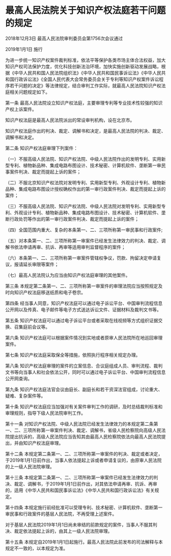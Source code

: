 # 最高人民法院关于知识产权法庭若干问题的规定

2018年12月3日 最高人民法院审判委员会第1756次会议通过

2019年1月1日 施行

<!-- INFO END -->

为进一步统一知识产权案件裁判标准，依法平等保护各类市场主体合法权益，加大知识产权司法保护力度，优化科技创新法治环境，加快实施创新驱动发展战略，根据《中华人民共和国人民法院组织法》《中华人民共和国民事诉讼法》《中华人民共和国行政诉讼法》《全国人民代表大会常务委员会关于专利等知识产权案件诉讼程序若干问题的决定》等法律规定，结合审判工作实际，就最高人民法院知识产权法庭相关问题规定如下。

第一条 最高人民法院设立知识产权法庭，主要审理专利等专业技术性较强的知识产权上诉案件。

知识产权法庭是最高人民法院派出的常设审判机构，设在北京市。

知识产权法庭作出的判决、裁定、调解书和决定，是最高人民法院的判决、裁定、调解书和决定。

第二条 知识产权法庭审理下列案件：

（一）不服高级人民法院、知识产权法院、中级人民法院作出的发明专利、实用新型专利、植物新品种、集成电路布图设计、技术秘密、计算机软件、垄断第一审民事案件判决、裁定而提起上诉的案件；

（二）不服北京知识产权法院对发明专利、实用新型专利、外观设计专利、植物新品种、集成电路布图设计授权确权作出的第一审行政案件判决、裁定而提起上诉的案件；

（三）不服高级人民法院、知识产权法院、中级人民法院对发明专利、实用新型专利、外观设计专利、植物新品种、集成电路布图设计、技术秘密、计算机软件、垄断行政处罚等作出的第一审行政案件判决、裁定而提起上诉的案件；

（四）全国范围内重大、复杂的本条第一、二、三项所称第一审民事和行政案件;

（五）对本条第一、二、三项所称第一审案件已经发生法律效力的判决、裁定、调解书依法申请再审、抗诉、再审等适用审判监督程序的案件；

（六）本条第一、二、三项所称第一审案件管辖权争议，罚款、拘留决定申请复议，报请延长审限等案件；

（七）最高人民法院认为应当由知识产权法庭审理的其他案件。

第三条 本规定第二条第一、二、三项所称第一审案件的审理法院应当按照规定及时向知识产权法庭移送纸质和电子卷宗。

第四条 经当事人同意，知识产权法庭可以通过电子诉讼平台、中国审判流程信息公开网以及传真、电子邮件等电子方式送达诉讼文件、证据材料及裁判文书等。

第五条 知识产权法庭可以通过电子诉讼平台或者采取在线视频等方式组织证据交换、召集庭前会议等。

第六条 知识产权法庭可以根据案件情况到实地或者原审人民法院所在地巡回审理案件。

第七条 知识产权法庭采取保全等措施，依照执行程序相关规定办理。

第八条 知识产权法庭审理的案件的立案信息、合议庭组成人员、审判流程、裁判文书等向当事人和社会依法公开，同时可以通过电子诉讼平台、中国审判流程信息公开网查询。

第九条 知识产权法庭法官会议由庭长、副庭长和若干资深法官组成，讨论重大、疑难、复杂案件等。

第十条 知识产权法庭应当加强对有关案件审判工作的调研，及时总结裁判标准和审理规则，指导下级人民法院审判工作。

第十一条 对知识产权法院、中级人民法院已经发生法律效力的本规定第二条第一、二、三项所称第一审案件判决、裁定、调解书，省级人民检察院向高级人民法院提出抗诉的，高级人民法院应当告知其由最高人民检察院依法向最高人民法院提出，并由知识产权法庭审理。

第十二条 本规定第二条第一、二、三项所称第一审案件的判决、裁定或者决定，于2019年1月1日前作出，当事人依法提起上诉或者申请复议的，由原审人民法院的上一级人民法院审理。

第十三条 本规定第二条第一、二、三项所称第一审案件已经发生法律效力的判决、裁定、调解书，于2019年1月1日前作出，对其依法申请再审、抗诉、再审的，适用《中华人民共和国民事诉讼法》《中华人民共和国行政诉讼法》有关规定。

第十四条 本规定施行前经批准可以受理专利、技术秘密、计算机软件、垄断第一审民事和行政案件的基层人民法院，不再受理上述案件。

对于基层人民法院2019年1月1日尚未审结的前款规定的案件，当事人不服其判决、裁定依法提起上诉的，由其上一级人民法院审理。

第十五条 本规定自2019年1月1日起施行。最高人民法院此前发布的司法解释与本规定不一致的，以本规定为准。